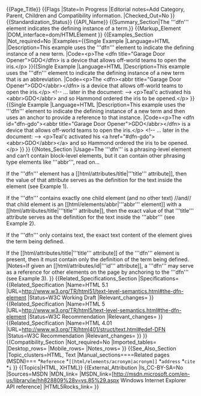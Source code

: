 {{Page_Title}}
{{Flags
|State=In Progress
|Editorial notes=Add Category, Parent, Children and Compatibility information. 
|Checked_Out=No
}}
{{Standardization_Status}}
{{API_Name}}
{{Summary_Section|The '''dfn''' element indicates the defining instance of a term.}}
{{Markup_Element
|DOM_interface=dom/HTMLElement
}}
{{Examples_Section
|Not_required=No
|Examples={{Single Example
|Language=HTML
|Description=This example uses the '''dfn''' element to indicate the defining instance of a new term.
|Code=&lt;p>The &lt;dfn title="Garage Door Opener">GDO&lt;/dfn>
is a device that allows off-world teams to open the iris.&lt;/p>
}}{{Single Example
|Language=HTML
|Description=This example uses the '''dfn''' element to indicate the defining instance of a new term that is an abbreviation.
|Code=&lt;p>The &lt;dfn>&lt;abbr title="Garage Door Opener">GDO&lt;/abbr>&lt;/dfn>
is a device that allows off-world teams to open the iris.&lt;/p>
&lt;!-- ... later in the document: -->
&lt;p>Teal'c activated his &lt;abbr>GDO&lt;/abbr>
and so Hammond ordered the iris to be opened.&lt;/p>
}}{{Single Example
|Language=HTML
|Description=This example uses the '''dfn''' element to indicate the defining instance of a new term and then uses an anchor to provide a reference to that instance.
|Code=&lt;p>The &lt;dfn id="dfn-gdo">&lt;abbr title="Garage Door Opener">GDO&lt;/abbr>&lt;/dfn>
is a device that allows off-world teams to open the iris.&lt;/p>
&lt;!-- ... later in the document: -->
&lt;p>Teal'c activated his &lt;a href="#dfn-gdo">&lt;abbr>GDO&lt;/abbr>&lt;/a>
and so Hammond ordered the iris to be opened.&lt;/p>
}}
}}
{{Notes_Section
|Usage=The '''dfn''' is a phrasing-level element and can’t contain block-level elements, but it can contain other phrasing type elements like '''abbr''', read on…

If the '''dfn''' element has a [[html/attributes/title|'''title''' attribute]], then the value of that attribute serves as the definition for the text inside the element (see Example 1).

If the '''dfn''' contains exactly one child element (and no other text) //and// that child element is an [[html/elements/abbr|'''abbr''' element]] with a [[html/attributes/title|'''title''' attribute]], then the exact value of that '''title''' attribute serves as the definition for the text inside the '''abbr''' (see Example 2).

If the '''dfn''' only contains text, the exact text content of the element gives the term being defined.

If the [[html/attributes/title|'''title''' attribute]] of the '''dfn''' element is present, then it must contain only the definition of the term being defined.
|Notes=If given an [[html/attributes/id|'''id''' attribute]], a '''dfn''' may serve as a reference for other elements on the page by anchoring to the '''dfn''' (see Example 3).
}}
{{Related_Specifications_Section
|Specifications={{Related_Specification
|Name=HTML 5.1
|URL=http://www.w3.org/TR/html51/text-level-semantics.html#the-dfn-element
|Status=W3C Working Draft
|Relevant_changes=
}}{{Related_Specification
|Name=HTML 5
|URL=http://www.w3.org/TR/html5/text-level-semantics.html#the-dfn-element
|Status=W3C Recommendation
|Relevant_changes=
}}{{Related_Specification
|Name=HTML 4.01
|URL=http://www.w3.org/TR/html401/struct/text.html#edef-DFN
|Status=W3C Recommendation
|Relevant_changes=
}}
}}
{{Compatibility_Section
|Not_required=No
|Imported_tables=
|Desktop_rows=
|Mobile_rows=
|Notes_rows=
}}
{{See_Also_Section
|Topic_clusters=HTML, Text
|Manual_sections====Related pages (MSDN)===
*<code>Reference</code>
*<code>[[html/elements/acronym|acronym]]</code>
*<code>address</code>
*<code>cite</code>
*<code>i</code>
}}
{{Topics|HTML, XHTML}}
{{External_Attribution
|Is_CC-BY-SA=No
|Sources=MSDN
|MDN_link=
|MSDN_link=[http://msdn.microsoft.com/en-us/library/ie/hh828809%28v=vs.85%29.aspx Windows Internet Explorer API reference]
|HTML5Rocks_link=
}}